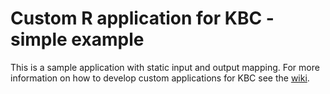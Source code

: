 # Custom R application for KBC - simple example

This is a sample application with static input and output mapping. For more information on how to develop custom applications for KBC see the [wiki](https://sites.google.com/a/keboola.com/wiki/home/keboola-connection/devel-space/integrating-with-kbc/custom-applications/guide-for-r-applications).
